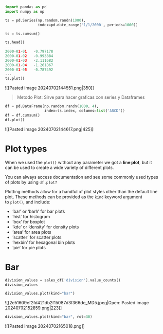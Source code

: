 ```python
import pandas as pd
import numpy as np

ts = pd.Series(np.random.randn(1000),
               index=pd.date_range('1/1/2000', periods=1000))

ts = ts.cumsum()

ts.head()
----
2000-01-01   -0.797178
2000-01-02   -0.993884
2000-01-03   -2.111682
2000-01-04   -1.261867
2000-01-05   -0.787492
---
ts.plot()
```

![[Pasted image 20240702144551.png|350]]
> Metodo Plot: Sirve para hacer graficas con series y Dataframes

```python
df = pd.DataFrame(np.random.randn(1000, 4),
                  index=ts.index, columns=list('ABCD'))
df = df.cumsum()
df.plot()
```
![[Pasted image 20240702144617.png|425]]
# Plot types

When we used the `plot()` without any parameter we got a **line plot**, but it can be used to create a wide variety of different plots.

You can always access documentation and see some commonly used types of plots by using `df.plot?`

Plotting methods allow for a handful of plot styles other than the default line plot. These methods can be provided as the `kind` keyword argument to `plot()`, and include:

- ‘bar’ or ‘barh’ for bar plots
- ‘hist’ for histogram
- ‘box’ for boxplot
- ‘kde’ or ‘density’ for density plots
- ‘area’ for area plots
- ‘scatter’ for scatter plots
- ‘hexbin’ for hexagonal bin plots
- ‘pie’ for pie plots

# Bar

```python
division_values = sales_df['division'].value_counts()
division_values

division_values.plot(kind="bar")
```
![[2e51609ef2fd421db2f15087d3f366de_MD5.jpeg|Open: Pasted image 20240702152859.png|223]]

```python
division_values.plot(kind="bar", rot=30)
```
![[Pasted image 20240702165018.png]]